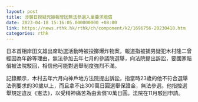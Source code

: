 ```yaml
---
layout: post
title: 涉襲日揆疑兇據報曾因無法參選入稟要求賠償
date: 2023-04-18 15:16:05.000000000 +08:00
link: https://news.rthk.hk/rthk/ch/component/k2/1696756-20230418.htm
categories: rthk
---
```


日本首相岸田文雄出席助選活動時被投擲爆炸物案，報道指被捕男疑犯木村隆二曾經因為年齡等理由，無法參加去年七月的參議院選舉，向法院提出訴訟，要國家賠償被法院駁回，相信他可能對選舉制度強烈不滿。

記錄顯示，木村去年六月向神戶地方法院提出訴訟，指當時23歲的他不符合選舉法例要求的30歲以上，而且拿不出300萬日圓選舉保證金，無法參選。他指控選舉規定違反《憲法》，以受精神痛苦為由索償10萬日圓。法院在11月駁回申請。
